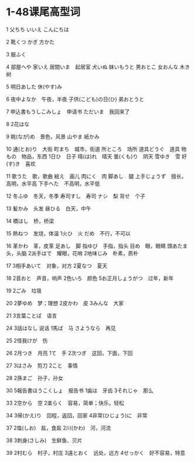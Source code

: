 # 1-48课尾高型词

1
父ちち
いいえ
こんにちは

2
靴くつ
かぎ
方かた

3
服ふく

4
部屋へや
家いえ
居間いま　起居室
犬いぬ
妹いもうと
男おとこ
女おんな
木き　树

5
明日あした
休(やす)み

6
夜中よなか　午夜，半夜
子供(こども)の日(ひ)
弟おとうと

7
申込書もうしこみしょ　申请书
ただいま　我回来了

8
2花はな

9
眺(なが)め　景色，风景
山やま
紙かみ

10
通(とお)り　大街
町まち　城市，街道
所ところ　场所
道具どうぐ　道具
物もの　物品，东西
1日ひ　日子
晴(は)れ　晴天
曇(くも)り　阴天
雪ゆき　雪
好(す)き　喜欢

11
歌うた　歌，歌曲
絵え　画儿
肉にく　肉
脚あし　腿
上手じょうず　擅长，高明，水平高
下手へた　不高明，水平低

12
冬ふゆ　冬天，冬季
寿司すし　寿司
ナシ　梨
背せ　个子

13
髪かみ　头发
昼ひる　白天，中午

14
橋はし　桥，桥梁

15
熱ねつ　发烧，体温
1火ひ　火
だめ　不行，不可以

16
革かわ　革，皮革
足あし　脚
指ゆび　手指，指头
目め　眼，眼睛
頭あたま　头，头脑
2派手はで　耀眼，花哨
2地味じみ　朴素，质朴

17
3相手あいて　对象，对方
2夏なつ　夏天

18
2音おと　声音，响声
2色いろ　颜色
5お正月しょうがつ　过年，新年

19
2ごみ　垃圾

20
2夢ゆめ　梦；理想
2皮かわ　皮
3みんな　大家

21
3言葉ことば　语言

24
3話はなし    说话
1馬ば　马
さようなら　再见

25
2怪我けが　伤

26
2月つき　月亮
1て　手
2次つぎ　这回，下面，下回

27
3はさみ　剪刀
2こと　事情

28
2孫まご　孙子，孙女

30
5報告書ほうこくしょ　报告书
1歯は　牙齿
3それじゃ　那么

33
2空から　空
2楽らく　容易，简单；快乐，轻松

34
3帰(かえ)り　回程，返回，回家
4非常(ひじょう)に　非常

37
2塩(しお)　盐，食盐
2川(かわ)　河，河流

38
3刺身(さしみ)　生鲜鱼、贝片

39
2村むら　村子，村庄
3遠とおく　远处，远方
4せっかく　好不容易，特意

